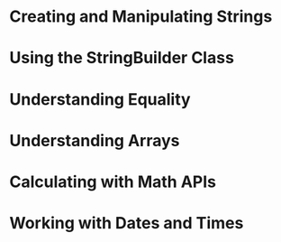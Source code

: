 # Creating and Manipulating Strings
# Using the StringBuilder Class
# Understanding Equality
# Understanding Arrays
# Calculating with Math APIs
# Working with Dates and Times
